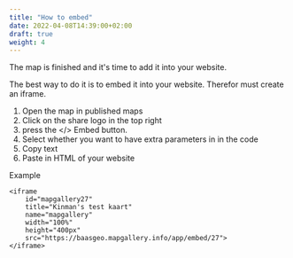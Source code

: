 ```yaml
---
title: "How to embed"
date: 2022-04-08T14:39:00+02:00
draft: true
weight: 4
---
```


The map is finished and it's time to add it into your website.

The best way to do it is to embed it into your website. Therefor must create an iframe.
1. Open the map in published maps
2. Click on the share logo in the top right
3. press the </> Embed button.
4. Select whether you want to have extra parameters in in the code
5. Copy text
6. Paste in HTML of your website


Example

    <iframe
        id="mapgallery27"
        title="Kinman's test kaart"
        name="mapgallery"
        width="100%"
        height="400px"
        src="https://baasgeo.mapgallery.info/app/embed/27">
    </iframe>